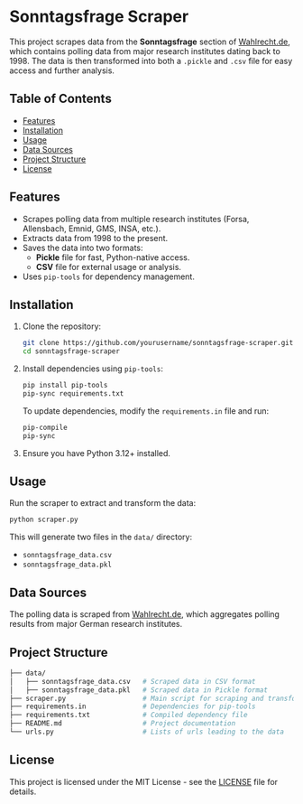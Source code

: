 # Sonntagsfrage Scraper

This project scrapes data from the **Sonntagsfrage** section of [Wahlrecht.de](https://www.wahlrecht.de/umfragen/), which contains polling data from major research institutes dating back to 1998. The data is then transformed into both a `.pickle` and `.csv` file for easy access and further analysis.

## Table of Contents

- [Features](#features)
- [Installation](#installation)
- [Usage](#usage)
- [Data Sources](#data-sources)
- [Project Structure](#project-structure)
- [License](#license)

## Features

- Scrapes polling data from multiple research institutes (Forsa, Allensbach, Emnid, GMS, INSA, etc.).
- Extracts data from 1998 to the present.
- Saves the data into two formats:
  - **Pickle** file for fast, Python-native access.
  - **CSV** file for external usage or analysis.
- Uses `pip-tools` for dependency management.

## Installation

1. Clone the repository:

   ```bash
   git clone https://github.com/yourusername/sonntagsfrage-scraper.git
   cd sonntagsfrage-scraper
   ```

2. Install dependencies using `pip-tools`:

   ```bash
   pip install pip-tools
   pip-sync requirements.txt
   ```

   To update dependencies, modify the `requirements.in` file and run:

   ```bash
   pip-compile
   pip-sync
   ```

3. Ensure you have Python 3.12+ installed.

## Usage

Run the scraper to extract and transform the data:

   ```bash
   python scraper.py
   ```

   This will generate two files in the `data/` directory:
   
   - `sonntagsfrage_data.csv`
   - `sonntagsfrage_data.pkl`


## Data Sources

The polling data is scraped from [Wahlrecht.de](https://www.wahlrecht.de/umfragen/), which aggregates polling results from major German research institutes.

## Project Structure

```bash
├── data/
│   ├── sonntagsfrage_data.csv   # Scraped data in CSV format
│   ├── sonntagsfrage_data.pkl   # Scraped data in Pickle format
├── scraper.py                   # Main script for scraping and transforming data
├── requirements.in              # Dependencies for pip-tools
├── requirements.txt             # Compiled dependency file
├── README.md                    # Project documentation
└── urls.py                      # Lists of urls leading to the data
```

## License

This project is licensed under the MIT License - see the [LICENSE](LICENSE) file for details.
